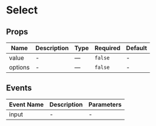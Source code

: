 # Select

## Props

<!-- @vuese:Select:props:start -->
|Name|Description|Type|Required|Default|
|---|---|---|---|---|
|value|-|—|`false`|-|
|options|-|—|`false`|-|

<!-- @vuese:Select:props:end -->


## Events

<!-- @vuese:Select:events:start -->
|Event Name|Description|Parameters|
|---|---|---|
|input|-|-|

<!-- @vuese:Select:events:end -->


